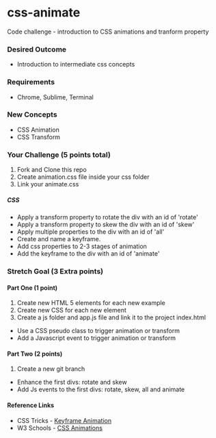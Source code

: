 # css-animate
Code challenge - introduction to CSS animations and tranform property

<h3>Desired Outcome</h3>
<ul>
  <li>Introduction to intermediate css concepts</li>
</ul>

<h3>Requirements</h3>
<ul>
  <li>Chrome, Sublime, Terminal</li>
</ul>

<h3>New Concepts</h3>
<ul>
  <li>CSS Animation</li>
  <li>CSS Transform</li>
</ul>

<h3>Your Challenge (5 points total)</h3>
<ol>
  <li>Fork and Clone this repo</li>
  <li>Create animation.css file inside your css folder</li>
  <li>Link your animate.css</li>
</ol>

<h5>CSS</h5>
<ul>
  <li>Apply a transform property to rotate the div with an id of 'rotate'</li>
  <li>Apply a transform property to skew the div with an id of 'skew'</li>
  <li>Apply multiple properties to the div with an id of 'all'</li>
  <li>Create and name a keyframe.
  <li>Add css properties to 2-3 stages of animation</li>
  <li>Add the keyframe to the div with an id of 'animate'</li>
</ul>


<h3>Stretch Goal (3 Extra points)</h3>
<h4>Part One (1 point)</h4>
<ol>
  <li>Create new HTML 5 elements for each new example</li>
  <li>Create new CSS for each new element</li>
  <li>Create a js folder and app.js file and link it to the project index.html</li>
</ol>

<ul>
  <li>Use a CSS pseudo class to trigger animation or transform</li>
  <li>Add a Javascript event to trigger animation or transform</li>
</ul>
<h4>Part Two (2 points)</h4>
<ol>
  <li>Create a new git branch</li>
</ol>
<ul>
  <li>Enhance the first divs: rotate and skew</li>
  <li>Add Js events to the first divs: rotate, skew, all and animate</li>
</ul>

<h4>Reference Links</h4>
<ul>
  <li>CSS Tricks - <a href="https://css-tricks.com/snippets/css/keyframe-animation-syntax/">Keyframe Animation</a></li>
  <li>W3 Schools - <a href="http://www.w3schools.com/css/css3_animations.asp">CSS Animations</a></li>
</ul>
